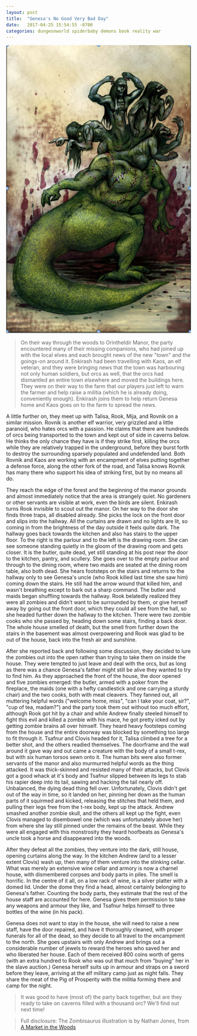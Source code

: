 ```yaml
---
layout: post
title:  "Genesa's No Good Very Bad Day"
date:   2017-04-25 15:54:55 -0700
categories: dungeonworld spiderbaby demons book reality war
---
```


![zombisaurus](images/zombisaurus.png)

> On their way through the woods to Orintheldir Manor, the party encountered many of their missing companions, who had joined up with the local elves and each brought news of the new "town" and the goings-on around it. Enkirash had been travelling with Kaos, an elf veteran, and they were bringing news that the town was harbouring not only human soldiers, but orcs as well, that the orcs had dismantled an entire town elsewhere and moved the buildings here. They were on their way to the farm that our players just left to warn the farmer and help raise a militia (which he is already doing, conveniently enough). Enkirash joins them to help return Genesa home and Kaos goes on to the farm to spread the news. 

A little further on, they meet up with Talisa, Rook, Mija, and Rovnik on a similar mission. Rovnik is another elf warrior, very grizzled and a little paranoid, who hates orcs with a passion. He claims that there are hundreds of orcs being transported to the town and kept out of side in caverns below. He thinks the only chance they have is if they strike first, killing the orcs while they are relatively trapped in the underground, before they burst forth to destroy the surrounding sparsely populated and undefended land. Both Rovnik and Kaos are working with an encampment of elves putting together a defense force, along the other fork of the road, and Talisa knows Rovnik has many there who support his idea of striking first, but by no means all do.

They reach the edge of the forest and the beginning of the manor grounds and almost immediately notice that the area is strangely quiet. No gardeners or other servants are visible at work, even the birds are silent. Enkirash turns Rook invisible to scout out the manor. On her way to the door she finds three traps, all disabled already. She picks the lock on the front door and slips into the hallway. All the curtains are drawn and no lights are lit, so coming in from the brightness of the day outside it feels quite dark. The hallway goes back towards the kitchen and also has stairs to the upper floor. To the right is the parlour and to the left is the drawing room. She can see someone standing quietly in the gloom of the drawing room and gets closer. It is the butler, quite dead, yet still standing at his post near the door to the kitchen, pantry, and scullery. She goes over to the empty parlour and through to the dining room, where two maids are seated at the dining room table, also both dead. She hears footsteps on the stairs and returns to the hallway only to see Genesa's uncle (who Rook killed last time she saw him) coming down the stairs. He still had the arrow wound that killed him, and wasn't breathing except to bark out a sharp command. The butler and maids began shuffling towards the hallway. Rook belatedly realized they were all zombies and didn't want to be surrounded by them, or give herself away by going out the front door, which they could all see from the hall, so she headed further down the hallway to the kitchen. There were two zombie cooks who she passed by, heading down some stairs, finding a back door. The whole house smelled of death, but the smell from further down the stairs in the basement was almost overpowering and Rook was glad to be out of the house, back into the fresh air and sunshine.

After she reported back and following some discussion, they decided to lure the zombies out into the open rather than trying to take them on inside the house. They were tempted to just leave and deal with the orcs, but as long as there was a chance Genesa's father might still be alive they wanted to try to find him. As they approached the front of the house, the door opened and five zombies emerged: the butler, armed with a poker from the fireplace, the maids (one with a hefty candlestick and one carrying a sturdy chair) and the two cooks, both with meat cleavers. They fanned out, all muttering helpful words ("welcome home, miss", "can I take your coat, sir?", "cup of tea, madam?") and the party took them out without too much effort, although Rook got hit by a chair and while Andrew finally steeled himself to fight this evil and killed a zombie with his mace, he got pretty icked out by getting zombie brains all over himself. They heard heavy footsteps coming from the house and the entire doorway was blocked by something too large to fit through it. Tsafnur and Clovis headed for it, Talisa climbed a tree for a better shot, and the others readied themselves. The doorframe and the wall around it gave way and out came a creature with the body of a small t-rex, but with six human torsos sewn onto it. The human bits were also former servants of the manor and also murmurred helpful words as the thing attacked. It was thick-skinned and resisted many of their attacks, but Clovis got a good whack at it's body and Tsafnur slipped between its legs to stab his rapier deep into its tail, sawing and hacking the tail nearly off. Unbalanced, the dying dead thing fell over. Unfortunately, Clovis didn't get out of the way in time, so it landed on her, pinning her down as the human parts of it squirmed and kicked, releasing the stitches that held them, and pulling their legs free from the t-rex body, kept up the attack. Andrew smashed another zombie skull, and the others all kept up the fight, even Clovis managed to disembowel one (which was unfortunately above her) from where she lay still pinned under the remains of the beast. While they were all engaged with this monstrosity they heard hoofbeats as Genesa's uncle took a horse and disappeared into the woods.

After they defeat all the zombies, they venture into the dark, still house, opening curtains along the way. In the kitchen Andrew (and to a lesser extent Clovis) wash up, then many of them venture into the stinking cellar. What was merely an extensive wine cellar and armory is now a charnel house, with dismembered corpses and body parts in piles. The smell is horrific. In the centre of it all, on a low rack of wine, is a silver platter with a domed lid. Under the dome they find a head, almost certainly belonging to Genesa's father. Counting the body parts, they estimate that the rest of the house staff are accounted for here. Genesa gives them permission to take any weapons and armour they like, and Tsafnur helps himself to three bottles of the wine (in his pack).

Genesa does not want to stay in the house, she will need to raise a new staff, have the door repaired, and have it thoroughly cleaned, with proper funerals for all of the dead, so they decide to all travel to the encampment to the north. She goes upstairs with only Andrew and brings out a considerable number of jewels to reward the heroes who saved her and who liberated her house. Each of them received 800 coins worth of gems (with an extra hundred to Rook who was out that much from "buying" her in the slave auction.) Genesa herself suits up in armour and straps on a sword before they leave, arriving at the elf military camp just as night falls. They share the meat of the Pig of Prosperity with the militia forming there and camp for the night.

> It was good to have (most of) the party back together, but are they ready to take on caverns filled with a thousand orc? We'll find out next time!

> Full disclosure: The Zombisaurus illustration is by Nathan Jones, from [A Market in the Woods](https://www.drivethrurpg.com/product/174727/A-Market-in-the-Woods)